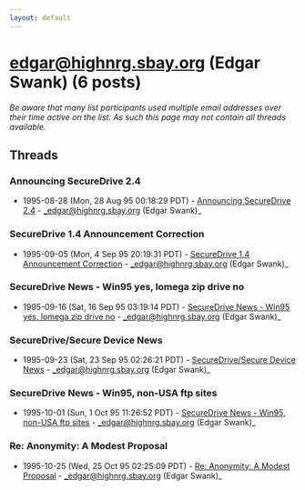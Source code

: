 ```yaml
---
layout: default
---
```


# edgar@highnrg.sbay.org (Edgar Swank) (6 posts)

_Be aware that many list participants used multiple email addresses over their time active on the list. As such this page may not contain all threads available._

## Threads

### Announcing SecureDrive 2.4
+ 1995-08-28 (Mon, 28 Aug 95 00:18:29 PDT) - [Announcing SecureDrive 2.4](/archive/1995/08/d2b96fdfac5d0db8ead8b61dd80ab0b80c21f09ff737e3137535d2972faf79fd) - _edgar@highnrg.sbay.org (Edgar Swank)_

### SecureDrive 1.4 Announcement Correction
+ 1995-09-05 (Mon, 4 Sep 95 20:19:31 PDT) - [SecureDrive 1.4 Announcement Correction](/archive/1995/09/b95759214c07212ab1ceedce480456e96548ac2971474331acdf9f904fbebd30) - _edgar@highnrg.sbay.org (Edgar Swank)_

### SecureDrive News - Win95 yes, Iomega zip drive no
+ 1995-09-16 (Sat, 16 Sep 95 03:19:14 PDT) - [SecureDrive News - Win95 yes, Iomega zip drive no](/archive/1995/09/f4ace74c8febf1dbf055f24b376aa062687247ff0101c1df9e1162c4d000c40f) - _edgar@highnrg.sbay.org (Edgar Swank)_

### SecureDrive/Secure Device News
+ 1995-09-23 (Sat, 23 Sep 95 02:26:21 PDT) - [SecureDrive/Secure Device News](/archive/1995/09/1a2f2f9b140643740224c8c5a202afd26c75dab385456f2f3345b656a481cd4c) - _edgar@highnrg.sbay.org (Edgar Swank)_

### SecureDrive News - Win95, non-USA ftp sites
+ 1995-10-01 (Sun, 1 Oct 95 11:26:52 PDT) - [SecureDrive News - Win95, non-USA ftp sites](/archive/1995/10/478d8e6e4f86570f18feac8d04fde233c4b0e1717e7728fcaec6dc2b3e890993) - _edgar@highnrg.sbay.org (Edgar Swank)_

### Re: Anonymity: A Modest Proposal
+ 1995-10-25 (Wed, 25 Oct 95 02:25:09 PDT) - [Re: Anonymity: A Modest Proposal](/archive/1995/10/ffe15aa619c0a75161baf51a09c4a5b6727a0d48495b4c874d0e6f924c9fc2e9) - _edgar@highnrg.sbay.org (Edgar Swank)_

